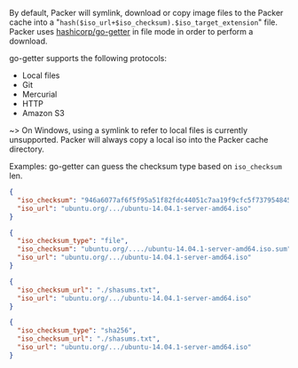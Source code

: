 <!-- Code generated from the comments of the ISOConfig struct in common/iso_config.go; DO NOT EDIT MANUALLY -->
By default, Packer will symlink, download or copy image files to the Packer
cache into a "`hash($iso_url+$iso_checksum).$iso_target_extension`" file.
Packer uses [hashicorp/go-getter](https://github.com/hashicorp/go-getter) in
file mode in order to perform a download.

go-getter supports the following protocols:

* Local files
* Git
* Mercurial
* HTTP
* Amazon S3

\~&gt; On Windows, using a symlink to refer to local files is currently
unsupported. Packer will always copy a local iso into the Packer cache
directory.

Examples:
go-getter can guess the checksum type based on `iso_checksum` len.

```json
{
  "iso_checksum": "946a6077af6f5f95a51f82fdc44051c7aa19f9cfc5f737954845a6050543d7c2",
  "iso_url": "ubuntu.org/.../ubuntu-14.04.1-server-amd64.iso"
}
```

```json
{
  "iso_checksum_type": "file",
  "iso_checksum": "ubuntu.org/..../ubuntu-14.04.1-server-amd64.iso.sum",
  "iso_url": "ubuntu.org/.../ubuntu-14.04.1-server-amd64.iso"
}
```

```json
{
  "iso_checksum_url": "./shasums.txt",
  "iso_url": "ubuntu.org/.../ubuntu-14.04.1-server-amd64.iso"
}
```

```json
{
  "iso_checksum_type": "sha256",
  "iso_checksum_url": "./shasums.txt",
  "iso_url": "ubuntu.org/.../ubuntu-14.04.1-server-amd64.iso"
}
```
